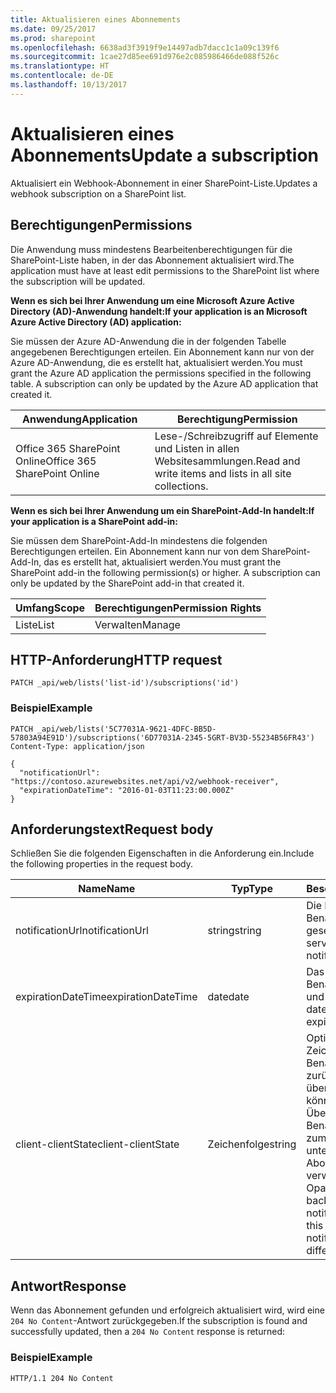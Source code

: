 ```yaml
---
title: Aktualisieren eines Abonnements
ms.date: 09/25/2017
ms.prod: sharepoint
ms.openlocfilehash: 6638ad3f3919f9e14497adb7dacc1c1a09c139f6
ms.sourcegitcommit: 1cae27d85ee691d976e2c085986466de088f526c
ms.translationtype: HT
ms.contentlocale: de-DE
ms.lasthandoff: 10/13/2017
---
```

# <a name="update-a-subscription"></a><span data-ttu-id="2b109-102">Aktualisieren eines Abonnements</span><span class="sxs-lookup"><span data-stu-id="2b109-102">Update a subscription</span></span>

<span data-ttu-id="2b109-103">Aktualisiert ein Webhook-Abonnement in einer SharePoint-Liste.</span><span class="sxs-lookup"><span data-stu-id="2b109-103">Updates a webhook subscription on a SharePoint list.</span></span>

## <a name="permissions"></a><span data-ttu-id="2b109-104">Berechtigungen</span><span class="sxs-lookup"><span data-stu-id="2b109-104">Permissions</span></span>

<span data-ttu-id="2b109-105">Die Anwendung muss mindestens Bearbeitenberechtigungen für die SharePoint-Liste haben, in der das Abonnement aktualisiert wird.</span><span class="sxs-lookup"><span data-stu-id="2b109-105">The application must have at least edit permissions to the SharePoint list where the subscription will be updated.</span></span>  

<span data-ttu-id="2b109-106">**Wenn es sich bei Ihrer Anwendung um eine Microsoft Azure Active Directory (AD)-Anwendung handelt:**</span><span class="sxs-lookup"><span data-stu-id="2b109-106">**If your application is an Microsoft Azure Active Directory (AD) application:**</span></span>

<span data-ttu-id="2b109-p101">Sie müssen der Azure AD-Anwendung die in der folgenden Tabelle angegebenen Berechtigungen erteilen. Ein Abonnement kann nur von der Azure AD-Anwendung, die es erstellt hat, aktualisiert werden.</span><span class="sxs-lookup"><span data-stu-id="2b109-p101">You must grant the Azure AD application the permissions specified in the following table. A subscription can only be updated by the Azure AD application that created it.</span></span>

<span data-ttu-id="2b109-109">Anwendung</span><span class="sxs-lookup"><span data-stu-id="2b109-109">Application</span></span> | <span data-ttu-id="2b109-110">Berechtigung</span><span class="sxs-lookup"><span data-stu-id="2b109-110">Permission</span></span> 
------------|------------
<span data-ttu-id="2b109-111">Office 365 SharePoint Online</span><span class="sxs-lookup"><span data-stu-id="2b109-111">Office 365 SharePoint Online</span></span>|<span data-ttu-id="2b109-112">Lese-/Schreibzugriff auf Elemente und Listen in allen Websitesammlungen.</span><span class="sxs-lookup"><span data-stu-id="2b109-112">Read and write items and lists in all site collections.</span></span> 

<span data-ttu-id="2b109-113">**Wenn es sich bei Ihrer Anwendung um ein SharePoint-Add-In handelt:**</span><span class="sxs-lookup"><span data-stu-id="2b109-113">**If your application is a SharePoint add-in:**</span></span>

<span data-ttu-id="2b109-p102">Sie müssen dem SharePoint-Add-In mindestens die folgenden Berechtigungen erteilen. Ein Abonnement kann nur von dem SharePoint-Add-In, das es erstellt hat, aktualisiert werden.</span><span class="sxs-lookup"><span data-stu-id="2b109-p102">You must grant the SharePoint add-in the following permission(s) or higher. A subscription can only be updated by the SharePoint add-in that created it.</span></span>

<span data-ttu-id="2b109-116">Umfang</span><span class="sxs-lookup"><span data-stu-id="2b109-116">Scope</span></span> | <span data-ttu-id="2b109-117">Berechtigungen</span><span class="sxs-lookup"><span data-stu-id="2b109-117">Permission Rights</span></span> 
------|------------
<span data-ttu-id="2b109-118">Liste</span><span class="sxs-lookup"><span data-stu-id="2b109-118">List</span></span>|<span data-ttu-id="2b109-119">Verwalten</span><span class="sxs-lookup"><span data-stu-id="2b109-119">Manage</span></span>

## <a name="http-request"></a><span data-ttu-id="2b109-120">HTTP-Anforderung</span><span class="sxs-lookup"><span data-stu-id="2b109-120">HTTP request</span></span>

```
PATCH _api/web/lists('list-id')/subscriptions('id')
```

### <a name="example"></a><span data-ttu-id="2b109-121">Beispiel</span><span class="sxs-lookup"><span data-stu-id="2b109-121">Example</span></span>

```http
PATCH _api/web/lists('5C77031A-9621-4DFC-BB5D-57803A94E91D')/subscriptions('6D77031A-2345-5GRT-BV3D-55234B56FR43')
Content-Type: application/json

{
  "notificationUrl": "https://contoso.azurewebsites.net/api/v2/webhook-receiver",
  "expirationDateTime": "2016-01-03T11:23:00.000Z"
}
```

## <a name="request-body"></a><span data-ttu-id="2b109-122">Anforderungstext</span><span class="sxs-lookup"><span data-stu-id="2b109-122">Request body</span></span>

<span data-ttu-id="2b109-123">Schließen Sie die folgenden Eigenschaften in die Anforderung ein.</span><span class="sxs-lookup"><span data-stu-id="2b109-123">Include the following properties in the request body.</span></span>

<span data-ttu-id="2b109-124">Name</span><span class="sxs-lookup"><span data-stu-id="2b109-124">Name</span></span> | <span data-ttu-id="2b109-125">Typ</span><span class="sxs-lookup"><span data-stu-id="2b109-125">Type</span></span> | <span data-ttu-id="2b109-126">Beschreibung</span><span class="sxs-lookup"><span data-stu-id="2b109-126">Description</span></span> 
-----|------|------------
<span data-ttu-id="2b109-127">notificationUrl</span><span class="sxs-lookup"><span data-stu-id="2b109-127">notificationUrl</span></span>|<span data-ttu-id="2b109-128">string</span><span class="sxs-lookup"><span data-stu-id="2b109-128">string</span></span>|<span data-ttu-id="2b109-129">Die Dienst-URL, an den Benachrichtigungen gesendet werden.</span><span class="sxs-lookup"><span data-stu-id="2b109-129">The service URL to send notifications to.</span></span>
<span data-ttu-id="2b109-130">expirationDateTime</span><span class="sxs-lookup"><span data-stu-id="2b109-130">expirationDateTime</span></span>|<span data-ttu-id="2b109-131">date</span><span class="sxs-lookup"><span data-stu-id="2b109-131">date</span></span>|<span data-ttu-id="2b109-132">Das Datum, an dem die Benachrichtigung abläuft und gelöscht wird.</span><span class="sxs-lookup"><span data-stu-id="2b109-132">The date the notification will expire and be deleted.</span></span>
<span data-ttu-id="2b109-133">client-clientState</span><span class="sxs-lookup"><span data-stu-id="2b109-133">client-clientState</span></span>|<span data-ttu-id="2b109-134">Zeichenfolge</span><span class="sxs-lookup"><span data-stu-id="2b109-134">string</span></span>|<span data-ttu-id="2b109-p103">Optional. Verschlüsselte Zeichenfolge, die bei allen Benachrichtigungen zurück an den Client übergeben wird. Dies können Sie zum Überprüfen von Benachrichtigungen oder zum Kategorisieren unterschiedlicher Abonnements verwenden.</span><span class="sxs-lookup"><span data-stu-id="2b109-p103">Optional. Opaque string passed back to the client on all notifications. You can use this for validating notifications, or tagging different subscriptions.</span></span>


## <a name="response"></a><span data-ttu-id="2b109-138">Antwort</span><span class="sxs-lookup"><span data-stu-id="2b109-138">Response</span></span>

<span data-ttu-id="2b109-139">Wenn das Abonnement gefunden und erfolgreich aktualisiert wird, wird eine `204 No Content`-Antwort zurückgegeben.</span><span class="sxs-lookup"><span data-stu-id="2b109-139">If the subscription is found and successfully updated, then a `204 No Content` response is returned:</span></span>

### <a name="example"></a><span data-ttu-id="2b109-140">Beispiel</span><span class="sxs-lookup"><span data-stu-id="2b109-140">Example</span></span>

```http
HTTP/1.1 204 No Content
```
